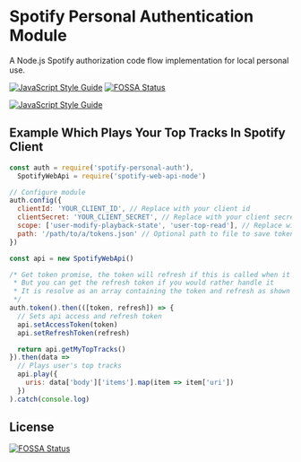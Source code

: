 # Spotify Personal Authentication Module
A Node.js Spotify authorization code flow implementation for local personal use.

[![JavaScript Style Guide](https://cdn.rawgit.com/standard/standard/master/badge.svg)](https://github.com/standard/standard)
[![FOSSA Status](https://app.fossa.io/api/projects/git%2Bgithub.com%2FTomerADev%2Fspotify-personal-auth.svg?type=shield)](https://app.fossa.io/projects/git%2Bgithub.com%2FTomerADev%2Fspotify-personal-auth?ref=badge_shield)

[![JavaScript Style Guide](https://img.shields.io/badge/code_style-standard-brightgreen.svg)](https://standardjs.com)

## Example Which Plays Your Top Tracks In Spotify Client
```javascript
const auth = require('spotify-personal-auth'),
  SpotifyWebApi = require('spotify-web-api-node')

// Configure module
auth.config({
  clientId: 'YOUR_CLIENT_ID', // Replace with your client id
  clientSecret: 'YOUR_CLIENT_SECRET', // Replace with your client secret
  scope: ['user-modify-playback-state', 'user-top-read'], // Replace with your array of needed Spotify scopes
  path: '/path/to/a/tokens.json' // Optional path to file to save tokens (will be created for you)
})

const api = new SpotifyWebApi()

/* Get token promise, the token will refresh if this is called when it has expired,
 * But you can get the refresh token if you would rather handle it
 * It is resolve as an array containing the token and refresh as shown below
 */
auth.token().then(([token, refresh]) => {
  // Sets api access and refresh token
  api.setAccessToken(token)
  api.setRefreshToken(refresh)

  return api.getMyTopTracks()
}).then(data =>
  // Plays user's top tracks
  api.play({
    uris: data['body']['items'].map(item => item['uri'])
  })
).catch(console.log)
```


## License
[![FOSSA Status](https://app.fossa.io/api/projects/git%2Bgithub.com%2FTomerADev%2Fspotify-personal-auth.svg?type=large)](https://app.fossa.io/projects/git%2Bgithub.com%2FTomerADev%2Fspotify-personal-auth?ref=badge_large)